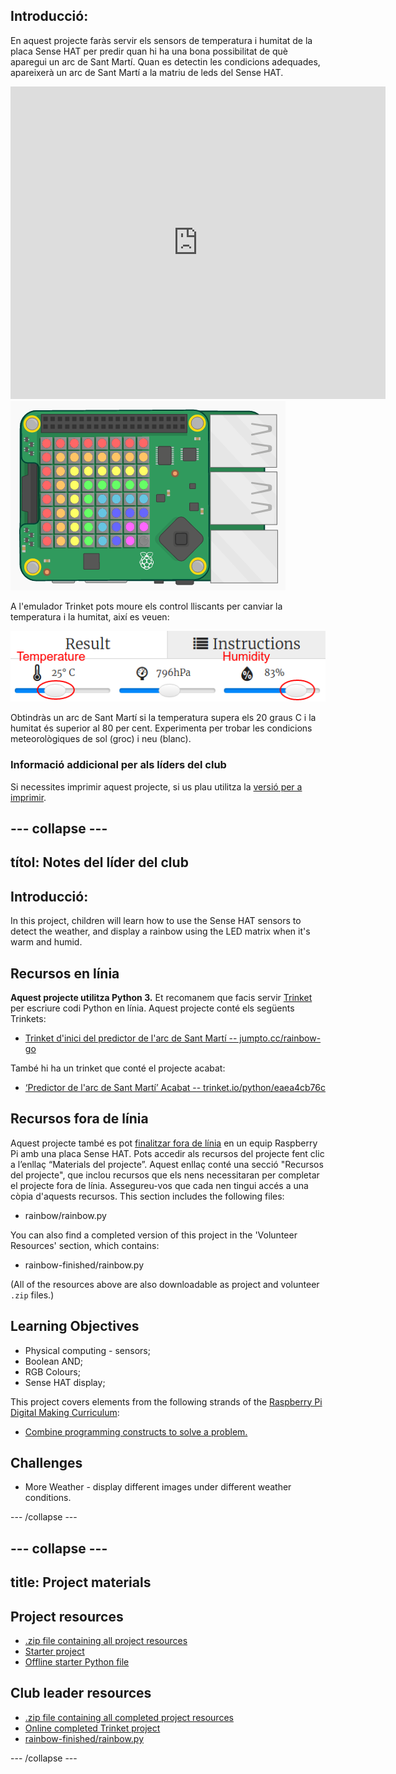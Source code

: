 ## Introducció:

En aquest projecte faràs servir els sensors de temperatura i humitat de la placa Sense HAT per predir quan hi ha una bona possibilitat de què aparegui un arc de Sant Martí. Quan es detectin les condicions adequades, apareixerà un arc de Sant Martí a la matriu de leds del Sense HAT.

<div class="trinket">
  <iframe src="https://trinket.io/embed/python/eaea4cb76c?outputOnly=true&start=result" width="600" height="500" frameborder="0" marginwidth="0" marginheight="0" allowfullscreen mark="crwd-mark">
</iframe> <img src="images/rainbow-final.png" />
</div>

A l'emulador Trinket pots moure els control lliscants per canviar la temperatura i la humitat, així es veuen:

![captura de pantalla](images/rainbow-sliders.png)

Obtindràs un arc de Sant Martí si la temperatura supera els 20 graus C i la humitat és superior al 80 per cent. Experimenta per trobar les condicions meteorològiques de sol (groc) i neu (blanc).

### Informació addicional per als líders del club

Si necessites imprimir aquest projecte, si us plau utilitza la [versió per a imprimir](https://projects.raspberrypi.org/en/projects/rainbow-predictor/print).

## \--- collapse \---

## títol: Notes del líder del club

## Introducció:

In this project, children will learn how to use the Sense HAT sensors to detect the weather, and display a rainbow using the LED matrix when it's warm and humid.

## Recursos en línia

**Aquest projecte utilitza Python 3.** Et recomanem que facis servir [Trinket](https://trinket.io/) per escriure codi Python en línia. Aquest projecte conté els següents Trinkets:

* [Trinket d'inici del predictor de l'arc de Sant Martí -- jumpto.cc/rainbow-go](http://jumpto.cc/rainbow-go)

També hi ha un trinket que conté el projecte acabat:

* [‘Predictor de l'arc de Sant Martí’ Acabat -- trinket.io/python/eaea4cb76c](https://trinket.io/python/eaea4cb76c)

## Recursos fora de línia

Aquest projecte també es pot [finalitzar fora de línia](https://www.codeclubprojects.org/en-GB/resources/physical-sense-hat/) en un equip Raspberry Pi amb una placa Sense HAT. Pots accedir als recursos del projecte fent clic a l’enllaç “Materials del projecte”. Aquest enllaç conté una secció "Recursos del projecte", que inclou recursos que els nens necessitaran per completar el projecte fora de línia. Assegureu-vos que cada nen tingui accés a una còpia d'aquests recursos. This section includes the following files:

* rainbow/rainbow.py

You can also find a completed version of this project in the 'Volunteer Resources' section, which contains:

* rainbow-finished/rainbow.py

(All of the resources above are also downloadable as project and volunteer `.zip` files.)

## Learning Objectives

* Physical computing - sensors;
* Boolean AND; 
* RGB Colours;
* Sense HAT display;

This project covers elements from the following strands of the [Raspberry Pi Digital Making Curriculum](http://rpf.io/curriculum):

* [Combine programming constructs to solve a problem.](https://www.raspberrypi.org/curriculum/programming/builder)

## Challenges

* More Weather - display different images under different weather conditions. 

\--- /collapse \---

## \--- collapse \---

## title: Project materials

## Project resources

* [.zip file containing all project resources](resources/rainbow-project-resources.zip)
* [Starter project](http://jumpto.cc/rainbow-go)
* [Offline starter Python file](resources/rainbow-rainbow.py)

## Club leader resources

* [.zip file containing all completed project resources](resources/rainbow-volunteer-resources.zip)
* [Online completed Trinket project](https://trinket.io/python/eaea4cb76c)
* [rainbow-finished/rainbow.py](resources/rainbow-final-rainbow.py)

\--- /collapse \---